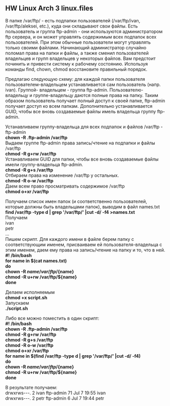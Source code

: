 ## HW Linux Arch 3 linux.files
В папке /var/ftp/ - есть подпапки пользователей (/var/ftp/ivan, /var/ftp/aleksei, etc.), куда они складывают свои файлы.
Есть пользователь и группа ftp-admin - они используются администратором ftp сервера, и он может управлять содержимым всех подпапок всех пользователей. При этом обычные пользователи могут управлять только своими файлами.
Начинающий администратор случайно поломал права на папки и файлы, а также сменил пользователей владельцев и групп владельцев у некоторых файлов. Вам предстоит починить и привести систему к рабочему состоянию.
Используя команды find, chown, chmod восстановите правильный порядок.  
  
Предлагаю следующую схему: для каждой папки пользователя пользователем-владельцем устанавливается сам пользователь (напр. ivan). Группой- владельцем - группа ftp-admin. Пользователю-владельцу и группе-владельцу даются полные права на папку.
Таким образом пользователь получает полный доступ к своей папке, ftp-admin получает доступ ко всем папкам. Дополнительно устанавливается  GUID, чтобы все вновь создаваемые файлы имель владельца группу ftp-admin.  
  
Устанавливаем группу-владельца для всех подпапок и файлов /var/ftp - ftp-admin  
**chown -R .ftp-admin /var/ftp**  
Выдаем группе ftp-admin права запись/чтение на подпапки и файлы /var/ftp  
**chmod -R g+rw /var/ftp**  
Устанавливаем GUID для папки, чтобы все вновь создаваемые файлы имели группу-владельца ftp-admin.   
**chmod -R g+s /var/ftp**  
Отбираем права на изменение /var/ftp у остальных.  
**chmod -R o-w /var/ftp**  
Даем всем право просматривать содержимое /var/ftp  
**chmod  o+xr /var/ftp**  


Получаем список имен папок (и соответственно пользователей, которые должны быть владельцами папок), выводим в файл names.txt  
**find /var/ftp  -type d | grep '/var/ftp/' |cut -d/ -f4 >names.txt**  
Получаем  
ivan  
petr  
…  
Пишем скрипт.  Для каждого имени в файле берем папку с соответствующим именем, присваиваем ей пользователя-владельца с этим именем, даем ему права на запись/чтение на папку и то, что в ней.  
**#! /bin/bash  
for name in $(cat names.txt)  
do  
chown -R ${name} /var/ftp/${name}  
chmod -R u+rw /var/ftp/${name}  
done**  
  
Делаем исполняемым   
**chmod +x script.sh**  
Запускаем  
**./script.sh**  
  
Либо все можно поместить в один скрипт:  
**#! /bin/bash  
chown -R .ftp-admin /var/ftp  
chmod -R g+rw /var/ftp  
chmod -R g+s /var/ftp  
chmod -R o-w /var/ftp  
chmod  o+xr /var/ftp  
for name in $(find /var/ftp  -type d | grep '/var/ftp/' |cut -d/ -f4)  
do  
chown -R ${name} /var/ftp/${name}  
chmod -R u+rw /var/ftp/${name}  
done**  
  
В результате получаем:  
drwxrws---. 2 ivan ftp-admin  71 Jul  7 19:55 ivan  
drwxrws---. 2 petr ftp-admin   6 Jul  7 19:44 petr  























